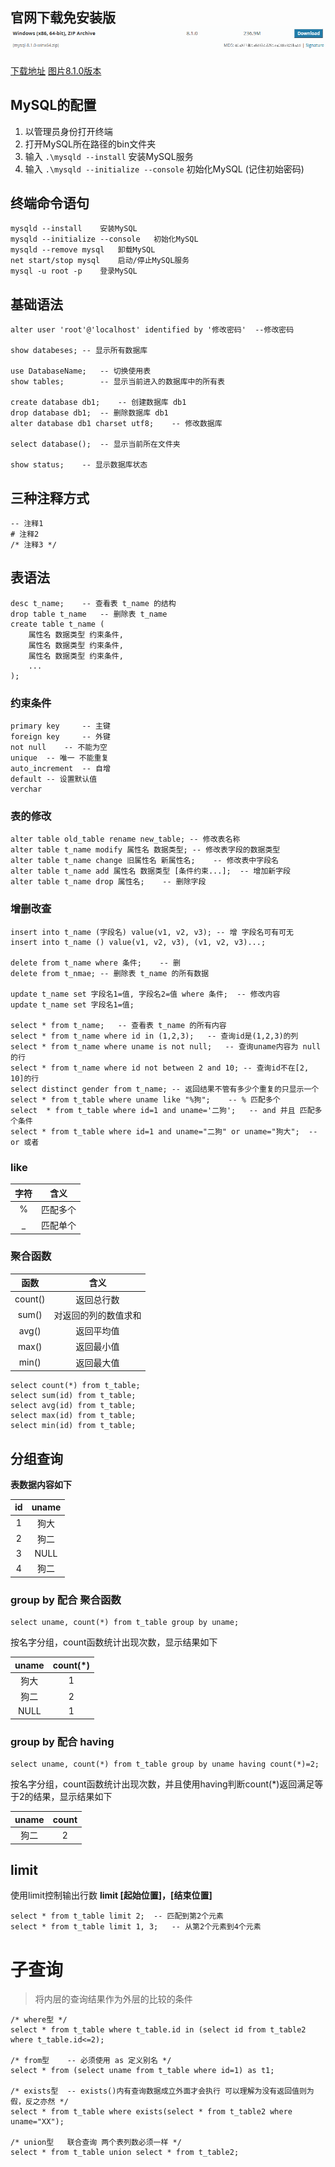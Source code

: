 ## 官网下载免安装版<img src=".\img\1.png">

[下载地址](https://dev.mysql.com/downloads/mysql/)	[图片8.1.0版本](https://cdn.mysql.com//Downloads/MySQL-8.1/mysql-8.1.0-winx64.zip)



## MySQL的配置

1. 以管理员身份打开终端
2. 打开MySQL所在路径的bin文件夹
3. 输入 `.\mysqld --install`  安装MySQL服务
4. 输入 `.\mysqld --initialize --console` 初始化MySQL (记住初始密码)



## 终端命令语句

```
mysqld --install	安装MySQL
mysqld --initialize --console	初始化MySQL
mysqld --remove mysql	卸载MySQL
net start/stop mysql	启动/停止MySQL服务
mysql -u root -p	登录MySQL
```



## 基础语法

```mysql
alter user 'root'@'localhost' identified by '修改密码'	--修改密码

show databeses;	-- 显示所有数据库

use DatabaseName;	-- 切换使用表
show tables;		-- 显示当前进入的数据库中的所有表

create database db1;	-- 创建数据库 db1
drop database db1;	-- 删除数据库 db1
alter database db1 charset utf8;	-- 修改数据库

select database();	-- 显示当前所在文件夹

show status;	-- 显示数据库状态
```



## 三种注释方式

```mysql
-- 注释1
# 注释2
/* 注释3 */
```



## 表语法

```mysql
desc t_name;	-- 查看表 t_name 的结构
drop table t_name	-- 删除表 t_name 
create table t_name (
    属性名 数据类型 约束条件,
    属性名 数据类型 约束条件,
    属性名 数据类型 约束条件,
    ...
);
```



### 约束条件

```mysql
primary key		-- 主键
foreign key		-- 外键
not null	-- 不能为空
unique	-- 唯一 不能重复
auto_increment	-- 自增
default	-- 设置默认值
verchar
```



### 表的修改

```mysql
alter table old_table rename new_table;	-- 修改表名称
alter table t_name modify 属性名 数据类型;	-- 修改表字段的数据类型
alter table t_name change 旧属性名 新属性名;	-- 修改表中字段名
alter table t_name add 属性名 数据类型 [条件约束...];	-- 增加新字段
alter table t_name drop 属性名;	-- 删除字段
```



### 增删改查

```mysql
insert into t_name (字段名) value(v1, v2, v3);	-- 增 字段名可有可无
insert into t_name () value(v1, v2, v3), (v1, v2, v3)...;

delete from t_name where 条件;	-- 删
delete from t_nmae;	-- 删除表 t_name 的所有数据

update t_name set 字段名1=值, 字段名2=值 where 条件;	-- 修改内容
update t_name set 字段名1=值;

select * from t_name;	-- 查看表 t_name 的所有内容
select * from t_name where id in (1,2,3);	-- 查询id是(1,2,3)的列
select * from t_name where uname is not null;	-- 查询uname内容为 null 的行
select * from t_name where id not between 2 and 10;	-- 查询id不在[2, 10]的行
select distinct gender from t_name;	-- 返回结果不管有多少个重复的只显示一个
select * from t_table where uname like "%狗";	-- % 匹配多个
select  * from t_table where id=1 and uname='二狗';	-- and 并且 匹配多个条件
select * from t_table where id=1 and uname="二狗" or uname="狗大";	-- or 或者
```



### like

| 字符 |   含义   |
| :--: | :------: |
|  %   | 匹配多个 |
|  _   | 匹配单个 |

### 聚合函数

|  函数   |         含义         |
| :-----: | :------------------: |
| count() |      返回总行数      |
|  sum()  | 对返回的列的数值求和 |
|  avg()  |      返回平均值      |
|  max()  |      返回最小值      |
|  min()  |      返回最大值      |

```mysql
select count(*) from t_table;
select sum(id) from t_table;
select avg(id) from t_table;
select max(id) from t_table;
select min(id) from t_table;
```



## 分组查询 

**表数据内容如下**

|  id  | uname |
| :--: | :---: |
|  1   | 狗大  |
|  2   | 狗二  |
|  3   | NULL  |
|  4   | 狗二  |

### group by 配合 聚合函数

```mysql
select uname, count(*) from t_table group by uname;
```

按名字分组，count函数统计出现次数，显示结果如下

| uname | count(*) |
| :---: | :------: |
| 狗大  |    1     |
| 狗二  |    2     |
| NULL  |    1     |



### group by 配合 having

```mysql
select uname, count(*) from t_table group by uname having count(*)=2;
```

按名字分组，count函数统计出现次数，并且使用having判断count(*)返回满足等于2的结果，显示结果如下

| uname | count |
| :---: | :---: |
| 狗二  |   2   |

## limit

使用limit控制输出行数 **limit [起始位置]，[结束位置]**

```mysql
select * from t_table limit 2;	-- 匹配到第2个元素
select * from t_table limit 1, 3;	-- 从第2个元素到4个元素
```





# 子查询

> 将内层的查询结果作为外层的比较的条件

```mysql
/* where型 */
select * from t_table where t_table.id in (select id from t_table2 where t_table.id<=2);

/* from型	-- 必须使用 as 定义别名 */
select * from (select uname from t_table where id=1) as t1;

/* exists型	-- exists()内有查询数据成立外面才会执行 可以理解为没有返回值则为假，反之亦然 */
select * from t_table where exists(select * from t_table2 where uname="XX");

/* union型	联合查询 两个表列数必须一样 */
select * from t_table union select * from t_table2;
```

